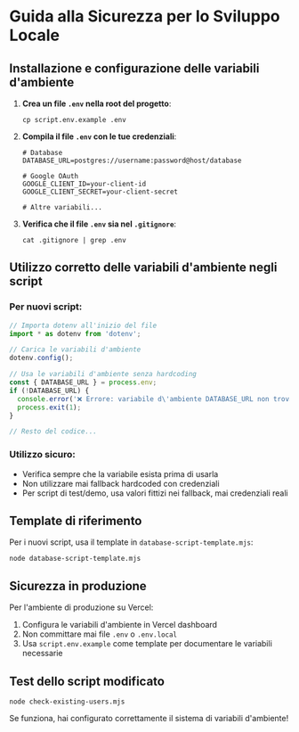 # Guida alla Sicurezza per lo Sviluppo Locale

## Installazione e configurazione delle variabili d'ambiente

1. **Crea un file `.env` nella root del progetto**:
   ```
   cp script.env.example .env
   ```

2. **Compila il file `.env` con le tue credenziali**:
   ```
   # Database
   DATABASE_URL=postgres://username:password@host/database
   
   # Google OAuth
   GOOGLE_CLIENT_ID=your-client-id
   GOOGLE_CLIENT_SECRET=your-client-secret
   
   # Altre variabili...
   ```

3. **Verifica che il file `.env` sia nel `.gitignore`**:
   ```
   cat .gitignore | grep .env
   ```

## Utilizzo corretto delle variabili d'ambiente negli script

### Per nuovi script:

```javascript
// Importa dotenv all'inizio del file
import * as dotenv from 'dotenv';

// Carica le variabili d'ambiente 
dotenv.config();

// Usa le variabili d'ambiente senza hardcoding
const { DATABASE_URL } = process.env;
if (!DATABASE_URL) {
  console.error('❌ Errore: variabile d\'ambiente DATABASE_URL non trovata.');
  process.exit(1);
}

// Resto del codice...
```

### Utilizzo sicuro:
- Verifica sempre che la variabile esista prima di usarla
- Non utilizzare mai fallback hardcoded con credenziali
- Per script di test/demo, usa valori fittizi nei fallback, mai credenziali reali

## Template di riferimento

Per i nuovi script, usa il template in `database-script-template.mjs`:

```
node database-script-template.mjs
```

## Sicurezza in produzione

Per l'ambiente di produzione su Vercel:
1. Configura le variabili d'ambiente in Vercel dashboard
2. Non committare mai file `.env` o `.env.local` 
3. Usa `script.env.example` come template per documentare le variabili necessarie

## Test dello script modificato

```
node check-existing-users.mjs
```

Se funziona, hai configurato correttamente il sistema di variabili d'ambiente!
